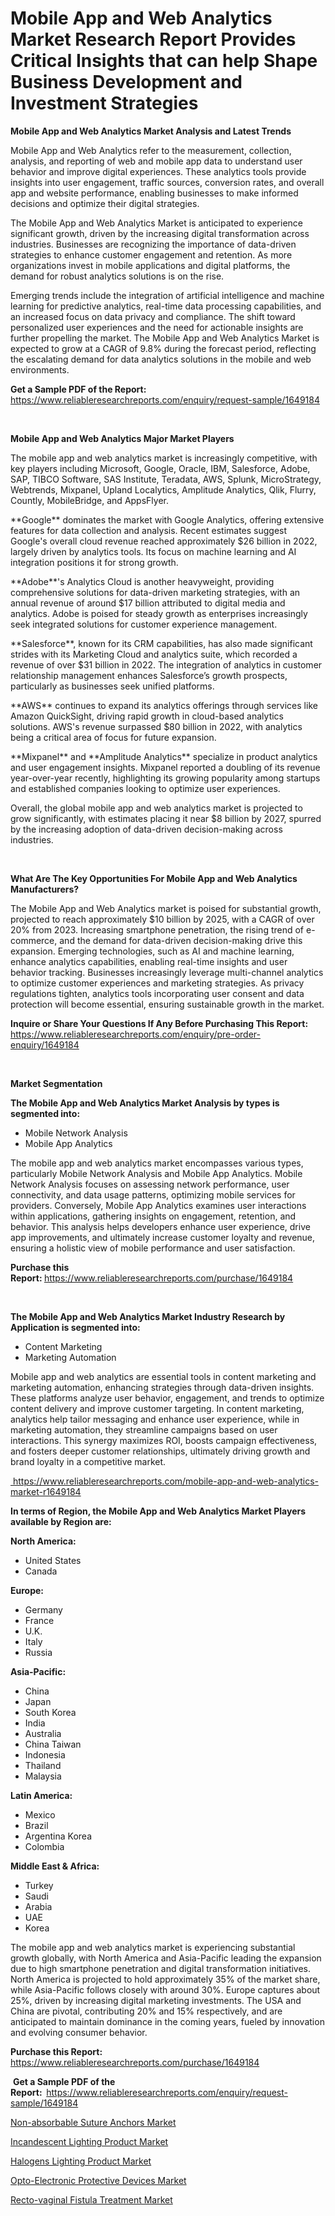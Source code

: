 <p><h1>Mobile App and Web Analytics Market Research Report Provides Critical Insights that can help Shape Business Development and Investment Strategies</h1></p><p><strong>Mobile App and Web Analytics Market Analysis and Latest Trends</strong></p>
<p><p>Mobile App and Web Analytics refer to the measurement, collection, analysis, and reporting of web and mobile app data to understand user behavior and improve digital experiences. These analytics tools provide insights into user engagement, traffic sources, conversion rates, and overall app and website performance, enabling businesses to make informed decisions and optimize their digital strategies.</p><p>The Mobile App and Web Analytics Market is anticipated to experience significant growth, driven by the increasing digital transformation across industries. Businesses are recognizing the importance of data-driven strategies to enhance customer engagement and retention. As more organizations invest in mobile applications and digital platforms, the demand for robust analytics solutions is on the rise. </p><p>Emerging trends include the integration of artificial intelligence and machine learning for predictive analytics, real-time data processing capabilities, and an increased focus on data privacy and compliance. The shift toward personalized user experiences and the need for actionable insights are further propelling the market. The Mobile App and Web Analytics Market is expected to grow at a CAGR of 9.8% during the forecast period, reflecting the escalating demand for data analytics solutions in the mobile and web environments.</p></p>
<p><strong>Get a Sample PDF of the Report:&nbsp;</strong> <a href="https://www.reliableresearchreports.com/enquiry/request-sample/1649184?utm_campaign=33&utm_medium=2&utm_source=Github&utm_content=ia&utm_term=29122024&utm_id=mobile-app-and-web-analytics">https://www.reliableresearchreports.com/enquiry/request-sample/1649184</a></p>
<p>&nbsp;</p>
<p><strong>Mobile App and Web Analytics Major Market Players</strong></p>
<p><p>The mobile app and web analytics market is increasingly competitive, with key players including Microsoft, Google, Oracle, IBM, Salesforce, Adobe, SAP, TIBCO Software, SAS Institute, Teradata, AWS, Splunk, MicroStrategy, Webtrends, Mixpanel, Upland Localytics, Amplitude Analytics, Qlik, Flurry, Countly, MobileBridge, and AppsFlyer. </p><p>**Google** dominates the market with Google Analytics, offering extensive features for data collection and analysis. Recent estimates suggest Google's overall cloud revenue reached approximately $26 billion in 2022, largely driven by analytics tools. Its focus on machine learning and AI integration positions it for strong growth.</p><p>**Adobe**'s Analytics Cloud is another heavyweight, providing comprehensive solutions for data-driven marketing strategies, with an annual revenue of around $17 billion attributed to digital media and analytics. Adobe is poised for steady growth as enterprises increasingly seek integrated solutions for customer experience management.</p><p>**Salesforce**, known for its CRM capabilities, has also made significant strides with its Marketing Cloud and analytics suite, which recorded a revenue of over $31 billion in 2022. The integration of analytics in customer relationship management enhances Salesforce’s growth prospects, particularly as businesses seek unified platforms.</p><p>**AWS** continues to expand its analytics offerings through services like Amazon QuickSight, driving rapid growth in cloud-based analytics solutions. AWS's revenue surpassed $80 billion in 2022, with analytics being a critical area of focus for future expansion.</p><p>**Mixpanel** and **Amplitude Analytics** specialize in product analytics and user engagement insights. Mixpanel reported a doubling of its revenue year-over-year recently, highlighting its growing popularity among startups and established companies looking to optimize user experiences.</p><p>Overall, the global mobile app and web analytics market is projected to grow significantly, with estimates placing it near $8 billion by 2027, spurred by the increasing adoption of data-driven decision-making across industries.</p></p>
<p>&nbsp;</p>
<p><strong>What Are The Key Opportunities For Mobile App and Web Analytics Manufacturers?</strong></p>
<p><p>The Mobile App and Web Analytics market is poised for substantial growth, projected to reach approximately $10 billion by 2025, with a CAGR of over 20% from 2023. Increasing smartphone penetration, the rising trend of e-commerce, and the demand for data-driven decision-making drive this expansion. Emerging technologies, such as AI and machine learning, enhance analytics capabilities, enabling real-time insights and user behavior tracking. Businesses increasingly leverage multi-channel analytics to optimize customer experiences and marketing strategies. As privacy regulations tighten, analytics tools incorporating user consent and data protection will become essential, ensuring sustainable growth in the market.</p></p>
<p><strong>Inquire or Share Your Questions If Any Before Purchasing This Report:</strong> <a href="https://www.reliableresearchreports.com/enquiry/pre-order-enquiry/1649184?utm_campaign=33&utm_medium=2&utm_source=Github&utm_content=ia&utm_term=29122024&utm_id=mobile-app-and-web-analytics">https://www.reliableresearchreports.com/enquiry/pre-order-enquiry/1649184</a></p>
<p>&nbsp;</p>
<p><strong>Market Segmentation</strong></p>
<p><strong>The Mobile App and Web Analytics Market Analysis by types is segmented into:</strong></p>
<p><ul><li>Mobile Network Analysis</li><li>Mobile App Analytics</li></ul></p>
<p><p>The mobile app and web analytics market encompasses various types, particularly Mobile Network Analysis and Mobile App Analytics. Mobile Network Analysis focuses on assessing network performance, user connectivity, and data usage patterns, optimizing mobile services for providers. Conversely, Mobile App Analytics examines user interactions within applications, gathering insights on engagement, retention, and behavior. This analysis helps developers enhance user experience, drive app improvements, and ultimately increase customer loyalty and revenue, ensuring a holistic view of mobile performance and user satisfaction.</p></p>
<p><strong>Purchase this Report:&nbsp;</strong><a href="https://www.reliableresearchreports.com/purchase/1649184?utm_campaign=33&utm_medium=2&utm_source=Github&utm_content=ia&utm_term=29122024&utm_id=mobile-app-and-web-analytics">https://www.reliableresearchreports.com/purchase/1649184</a></p>
<p>&nbsp;</p>
<p><strong>The Mobile App and Web Analytics Market Industry Research by Application is segmented into:</strong></p>
<p><ul><li>Content Marketing</li><li>Marketing Automation</li></ul></p>
<p><p>Mobile app and web analytics are essential tools in content marketing and marketing automation, enhancing strategies through data-driven insights. These platforms analyze user behavior, engagement, and trends to optimize content delivery and improve customer targeting. In content marketing, analytics help tailor messaging and enhance user experience, while in marketing automation, they streamline campaigns based on user interactions. This synergy maximizes ROI, boosts campaign effectiveness, and fosters deeper customer relationships, ultimately driving growth and brand loyalty in a competitive market.</p></p>
<p><a href="https://www.reliableresearchreports.com/mobile-app-and-web-analytics-market-r1649184?utm_campaign=33&utm_medium=2&utm_source=Github&utm_content=ia&utm_term=29122024&utm_id=mobile-app-and-web-analytics">&nbsp;https://www.reliableresearchreports.com/mobile-app-and-web-analytics-market-r1649184</a></p>
<p><strong>In terms of Region, the Mobile App and Web Analytics Market Players available by Region are:</strong></p>
<p>
    <p> <strong> North America: </strong>
        <ul>
            <li>United States</li>
            <li>Canada</li>
        </ul>
        </p> 
    <p> <strong> Europe: </strong>
        <ul>
            <li>Germany</li>
            <li>France</li>
            <li>U.K.</li>
            <li>Italy</li>
            <li>Russia</li>
        </ul>
        </p> 
    <p> <strong> Asia-Pacific: </strong>
        <ul>
            <li>China</li>
            <li>Japan</li>
            <li>South Korea</li>
            <li>India</li>
            <li>Australia</li>
            <li>China Taiwan</li>
            <li>Indonesia</li>
            <li>Thailand</li>
            <li>Malaysia</li>
        </ul>
        </p> 
    <p> <strong> Latin America: </strong>
        <ul>
            <li>Mexico</li>
            <li>Brazil</li>
            <li>Argentina Korea</li>
            <li>Colombia</li>
        </ul>
        </p> 
    <p> <strong> Middle East & Africa: </strong>
        <ul>
            <li>Turkey</li>
            <li>Saudi</li>
            <li>Arabia</li>
            <li>UAE</li>
            <li>Korea</li>
        </ul>
    </p>
    </p>
<p><p>The mobile app and web analytics market is experiencing substantial growth globally, with North America and Asia-Pacific leading the expansion due to high smartphone penetration and digital transformation initiatives. North America is projected to hold approximately 35% of the market share, while Asia-Pacific follows closely with around 30%. Europe captures about 25%, driven by increasing digital marketing investments. The USA and China are pivotal, contributing 20% and 15% respectively, and are anticipated to maintain dominance in the coming years, fueled by innovation and evolving consumer behavior.</p></p>
<p><strong>Purchase this Report: </strong><a href="https://www.reliableresearchreports.com/purchase/1649184?utm_campaign=33&utm_medium=2&utm_source=Github&utm_content=ia&utm_term=29122024&utm_id=mobile-app-and-web-analytics">https://www.reliableresearchreports.com/purchase/1649184</a></p>
<p>&nbsp;<strong>Get a Sample PDF of the Report:&nbsp;&nbsp;</strong><a href="https://www.reliableresearchreports.com/enquiry/request-sample/1649184?utm_campaign=33&utm_medium=2&utm_source=Github&utm_content=ia&utm_term=29122024&utm_id=mobile-app-and-web-analytics">https://www.reliableresearchreports.com/enquiry/request-sample/1649184</a></p>
<p><strong></strong></p>
<p><p><a href="https://github.com/justalichtenberger/Market-Research-Report-List-1/blob/main/non-absorbable-suture-anchors-market.md?utm_campaign=33&utm_medium=2&utm_source=Github&utm_content=ia&utm_term=29122024&utm_id=mobile-app-and-web-analytics">Non-absorbable Suture Anchors Market</a></p><p><a href="https://github.com/gerdabatiskzv9/Market-Research-Report-List-1/blob/main/incandescent-lighting-product-market.md?utm_campaign=33&utm_medium=2&utm_source=Github&utm_content=ia&utm_term=29122024&utm_id=mobile-app-and-web-analytics">Incandescent Lighting Product Market</a></p><p><a href="https://github.com/JakirUddin651/Market-Research-Report-List-1/blob/main/halogens-lighting-product-market.md?utm_campaign=33&utm_medium=2&utm_source=Github&utm_content=ia&utm_term=29122024&utm_id=mobile-app-and-web-analytics">Halogens Lighting Product Market</a></p><p><a href="https://github.com/arnoldannice0/Market-Research-Report-List-1/blob/main/opto-electronic-protective-devices-market.md?utm_campaign=33&utm_medium=2&utm_source=Github&utm_content=ia&utm_term=29122024&utm_id=mobile-app-and-web-analytics">Opto-Electronic Protective Devices Market</a></p><p><a href="https://github.com/bensemilia864/Market-Research-Report-List-1/blob/main/recto-vaginal-fistula-treatment-market.md?utm_campaign=33&utm_medium=2&utm_source=Github&utm_content=ia&utm_term=29122024&utm_id=mobile-app-and-web-analytics">Recto-vaginal Fistula Treatment Market</a></p></p>